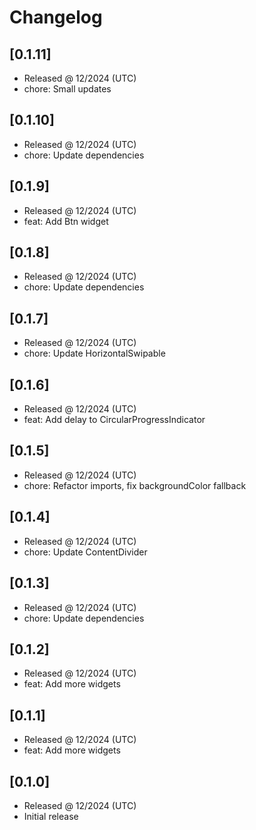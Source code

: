 # Changelog

## [0.1.11]

- Released @ 12/2024 (UTC)
- chore: Small updates

## [0.1.10]

- Released @ 12/2024 (UTC)
- chore: Update dependencies

## [0.1.9]

- Released @ 12/2024 (UTC)
- feat: Add Btn widget

## [0.1.8]

- Released @ 12/2024 (UTC)
- chore: Update dependencies

## [0.1.7]

- Released @ 12/2024 (UTC)
- chore: Update HorizontalSwipable

## [0.1.6]

- Released @ 12/2024 (UTC)
- feat: Add delay to CircularProgressIndicator

## [0.1.5]

- Released @ 12/2024 (UTC)
- chore: Refactor imports, fix backgroundColor fallback

## [0.1.4]

- Released @ 12/2024 (UTC)
- chore: Update ContentDivider

## [0.1.3]

- Released @ 12/2024 (UTC)
- chore: Update dependencies

## [0.1.2]

- Released @ 12/2024 (UTC)
- feat: Add more widgets

## [0.1.1]

- Released @ 12/2024 (UTC)
- feat: Add more widgets

## [0.1.0]

- Released @ 12/2024 (UTC)
- Initial release
